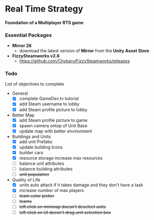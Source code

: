 # Real Time Strategy
#### Foundation of a Multiplayer RTS game

### Essential Packages 
- <strong>Mirror 26</strong>
	- download the latest version of <strong>Mirror</strong> from the <strong>Unity Asset Store</strong>
- <strong>FizzySteamworks v2.6</strong>
	- https://github.com/Chykary/FizzySteamworks/releases
	
### Todo
List of objectives to complete

- General
	- [x] complete GameDev.tv tutorial
	- [x] add Steam username to lobby
	- [x] add Steam profile picture to lobby
- Better Map
	- [x] add Steam profile picture to game
	- [x] spawn camera ontop of Unit Base
	- [x] update map with better environment
- Buildings and Units
	- [x] add unit Prefabs
	- [x] update building Icons
	- [x] builder cars 
	- [x] resource storage increase max resources
	- [ ] balance unit attributes
	- [ ] balance building attributes
	- [ ] ~~unit population~~
	
- Quality of Life
	- [x] units auto attack if it takes damage and they don't have a task
	- [x] increase number of max players
	- [ ] ~~team color picker~~
	- [ ] ~~teams~~
	- [ ] ~~left click on minimap doesn't deselect units~~
	- [ ] ~~left click on UI doesn't drag unit selection box~~